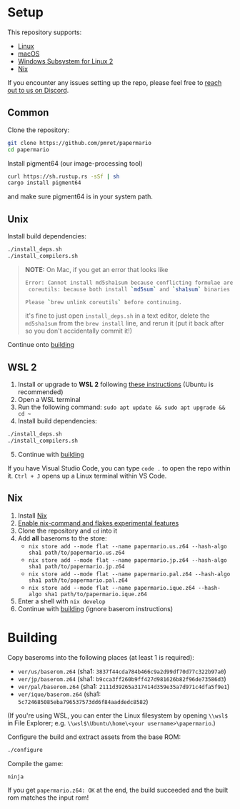 # Setup

This repository supports:

- [Linux](#unix)
- [macOS](#unix)
- [Windows Subsystem for Linux 2](#wsl-2)
- [Nix](#nix)

If you encounter any issues setting up the repo, please feel free to [reach out to us on Discord](https://discord.gg/PgcMpQTzh5).

## Common

Clone the repository:
```sh
git clone https://github.com/pmret/papermario
cd papermario
```

Install pigment64 (our image-processing tool)
```sh
curl https://sh.rustup.rs -sSf | sh
cargo install pigment64
```
and make sure pigment64 is in your system path.

## Unix

Install build dependencies:
```sh
./install_deps.sh
./install_compilers.sh
```

> **NOTE:** On Mac, if you get an error that looks like
>
>```sh
>Error: Cannot install md5sha1sum because conflicting formulae are installed.
>  coreutils: because both install `md5sum` and `sha1sum` binaries
>
>Please `brew unlink coreutils` before continuing.
>```
>
>it's fine to just open `install_deps.sh` in a text editor, delete the `md5sha1sum` from the `brew install` line, and rerun it (put it back after so you don't accidentally commit it!)

Continue onto [building](#building)

## WSL 2

1. Install or upgrade to **WSL 2** following [these instructions](https://aka.ms/wsl2-install) (Ubuntu is recommended)
2. Open a WSL terminal
3. Run the following command: `sudo apt update && sudo apt upgrade && cd ~`
4. Install build dependencies:
```sh
./install_deps.sh
./install_compilers.sh
```
5. Continue with [building](#building)

If you have Visual Studio Code, you can type `code .` to open the repo within it.
`Ctrl + J` opens up a Linux terminal within VS Code.

## Nix

1. Install [Nix](https://nixos.org/download.html)
1. [Enable nix-command and flakes experimental features](https://nix.dev/manual/nix/2.25/command-ref/conf-file#conf-experimental-features)
2. Clone the repository and `cd` into it
3. Add **all** baseroms to the store:
    * `nix store add --mode flat --name papermario.us.z64 --hash-algo sha1 path/to/papermario.us.z64`
    * `nix store add --mode flat --name papermario.jp.z64 --hash-algo sha1 path/to/papermario.jp.z64`
    * `nix store add --mode flat --name papermario.pal.z64 --hash-algo sha1 path/to/papermario.pal.z64`
    * `nix store add --mode flat --name papermario.ique.z64 --hash-algo sha1 path/to/papermario.ique.z64`
4. Enter a shell with `nix develop`
5. Continue with [building](#building) (ignore baserom instructions)

# Building

Copy baseroms into the following places (at least 1 is required):

* `ver/us/baserom.z64` (sha1: `3837f44cda784b466c9a2d99df70d77c322b97a0`)
* `ver/jp/baserom.z64` (sha1: `b9cca3ff260b9ff427d981626b82f96de73586d3`)
* `ver/pal/baserom.z64` (sha1: `2111d39265a317414d359e35a7d971c4dfa5f9e1`)
* `ver/ique/baserom.z64` (sha1: `5c724685085eba796537573dd6f84aaddedc8582`)

(If you're using WSL, you can enter the Linux filesystem by opening `\\wsl$` in File Explorer; e.g. `\\wsl$\Ubuntu\home\<your username>\papermario`.)

Configure the build and extract assets from the base ROM:
```sh
./configure
```

Compile the game:
```
ninja
```

If you get `papermario.z64: OK` at the end, the build succeeded and the built rom matches the input rom!

